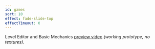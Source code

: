 ```yaml
---
id: games
sort: 10
effect: fade-slide-top
effectTimeout: 0
---
```


Level Editor and Basic Mechanics <a href="https://youtu.be/1zekdndJ5Bs?t=138" target="_blank">preview video</a> <i>(working prototype, no textures)</i>.